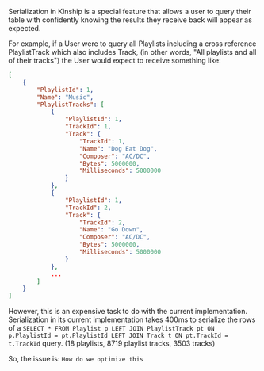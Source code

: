 Serialization in Kinship is a special feature that allows a user to query their table with confidently knowing the results they receive back will appear as expected.  

For example, if a User were to query all Playlists including a cross reference PlaylistTrack which also includes Track, (in other words, "All playlists and all of their tracks") the User would expect to receive something like:

```json
[
    {
        "PlaylistId": 1,
        "Name": "Music",
        "PlaylistTracks": [
            {
                "PlaylistId": 1,
                "TrackId": 1,
                "Track": {
                    "TrackId": 1,
                    "Name": "Dog Eat Dog",
                    "Composer": "AC/DC",
                    "Bytes": 5000000,
                    "Milliseconds": 5000000
                }
            },
            {
                "PlaylistId": 1,
                "TrackId": 2,
                "Track": {
                    "TrackId": 2,
                    "Name": "Go Down",
                    "Composer": "AC/DC",
                    "Bytes": 5000000,
                    "Milliseconds": 5000000
                }
            },
            ...
        ]
    }
]
```

However, this is an expensive task to do with the current implementation. Serialization in its current implementation takes 400ms to serialize the rows of a `SELECT * FROM Playlist p LEFT JOIN PlaylistTrack pt ON p.PlaylistId = pt.PlaylistId LEFT JOIN Track t ON pt.TrackId = t.TrackId` query. (18 playlists, 8719 playlist tracks, 3503 tracks)

So, the issue is: `How do we optimize this`